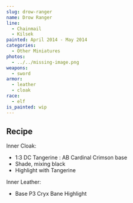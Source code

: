 ```yaml
---
slug: drow-ranger
name: Drow Ranger
line:
  - Chainmail
  - Kilsek
painted: April 2014 - May 2014
categories:
  - Other Miniatures
photos:
  - ../../missing-image.png
weapons:
  - sword
armor:
  - leather
  - cloak
race:
  - elf
is_painted: wip
---
```


## Recipe

Inner Cloak:

- 1:3 DC Tangerine : AB Cardinal Crimson base
- Shade, mixing black
- Highlight with Tangerine

Inner Leather:

- Base P3 Cryx Bane Highlight
